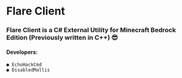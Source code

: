 # Flare Client
### **Flare Client is a C# External Utility for Minecraft Bedrock Edition (Previously written in C++) :sunglasses:** 

#### Developers:

```
● EchoHackCmd
● DisabledMallis
```
 
